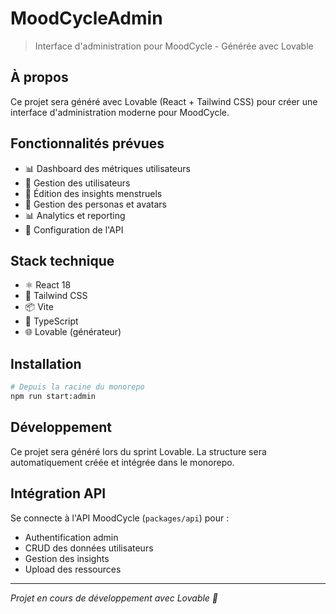 # MoodCycleAdmin

> Interface d'administration pour MoodCycle - Générée avec Lovable

## À propos

Ce projet sera généré avec Lovable (React + Tailwind CSS) pour créer une interface d'administration moderne pour MoodCycle.

## Fonctionnalités prévues

- 📊 Dashboard des métriques utilisateurs
- 👥 Gestion des utilisateurs
- 📝 Édition des insights menstruels
- 🎨 Gestion des personas et avatars
- 📊 Analytics et reporting
- 🔧 Configuration de l'API

## Stack technique

- ⚛️ React 18
- 🎨 Tailwind CSS
- 📦 Vite
- 🔧 TypeScript
- 🌐 Lovable (générateur)

## Installation

```bash
# Depuis la racine du monorepo
npm run start:admin
```

## Développement

Ce projet sera généré lors du sprint Lovable. La structure sera automatiquement créée et intégrée dans le monorepo.

## Intégration API

Se connecte à l'API MoodCycle (`packages/api`) pour :
- Authentification admin
- CRUD des données utilisateurs
- Gestion des insights
- Upload des ressources

---

*Projet en cours de développement avec Lovable 🚀* 
